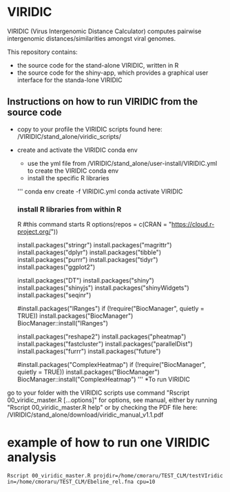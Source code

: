 # VIRIDIC
VIRIDIC (Virus Intergenomic Distance Calculator) computes pairwise intergenomic distances/similarities amongst viral genomes. 

This repository contains:
- the source code for the stand-alone VIRIDIC, written in R
- the source code for the shiny-app, which provides a graphical user interface for the standa-lone VIRIDIC


## Instructions on how to run VIRIDIC from the source code

* copy to your profile the VIRIDIC scripts found here: /VIRIDIC/stand_alone/viridic_scripts/

* create and activate the VIRIDIC conda env

	- use the yml file from /VIRIDIC/stand_alone/user-install/VIRIDIC.yml to create the VIRIDIC conda env
	- install the specific R libraries
	
	'''
	conda env create -f VIRIDIC.yml
	conda activate VIRIDIC

  ### install R libraries from within R
	R  #this command starts R
	options(repos = c(CRAN = "https://cloud.r-project.org/"))

	install.packages("stringr")
	install.packages("magrittr")
	install.packages("dplyr")
	install.packages("tibble")
	install.packages("purrr")
	install.packages("tidyr")
	install.packages("ggplot2")

	install.packages("DT")
	install.packages("shiny")
	install.packages("shinyjs")
	install.packages("shinyWidgets")
	install.packages("seqinr")

	#install.packages("IRanges")
				if (!require("BiocManager", quietly = TRUE))
				    install.packages("BiocManager")
				BiocManager::install("IRanges")

	install.packages("reshape2")
	install.packages("pheatmap")
	install.packages("fastcluster")
	install.packages("parallelDist")
  install.packages("furrr")
	install.packages("future")

	#install.packages("ComplexHeatmap")
					if (!require("BiocManager", quietly = TRUE))
					    install.packages("BiocManager")
					BiocManager::install("ComplexHeatmap")
 '''
*To run VIRIDIC

go to your folder with the VIRIDIC scripts
use command "Rscript 00_viridic_master.R [...options]"
for options, see manual, either by running "Rscript 00_viridic_master.R help" or by checking the PDF file here: /VIRIDIC/stand_alone/download/viridic_manual_v1.1.pdf
 
# example of how to run one VIRIDIC analysis
	Rscript 00_viridic_master.R projdir=/home/cmoraru/TEST_CLM/testVIridic in=/home/cmoraru/TEST_CLM/Ebeline_rel.fna cpu=10
